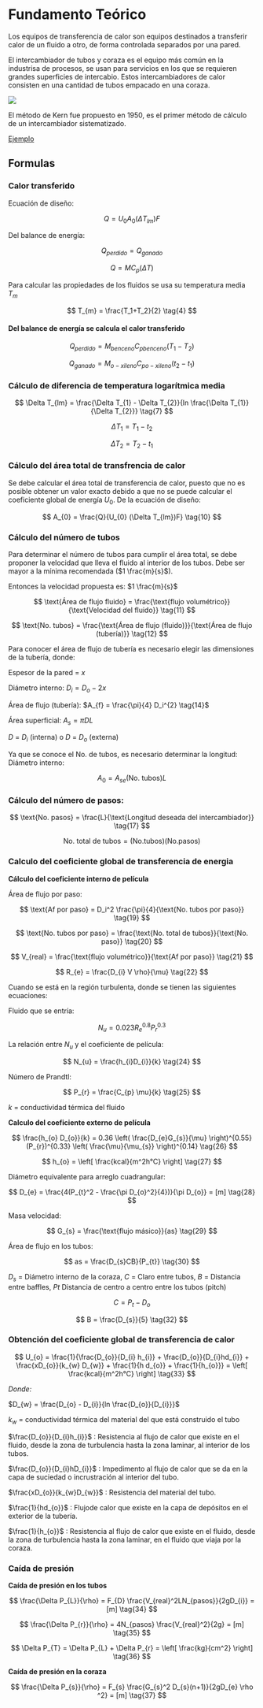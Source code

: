# Fundamento Teórico

Los equipos de transferencia de calor son equipos destinados a transferir calor de un fluido a otro, de forma controlada separados por una pared.

El intercambiador de tubos y coraza es el equipo más común en la industrisa de procesos, se usan para servicios en los que se requieren grandes superficies de intercabio. Estos intercambiadores de calor consisten en una cantidad de tubos empacado en una coraza.

![](https://static.wixstatic.com/media/e88453_b1f5db218ff7407abaf7ec9f62d7a709~mv2.png/v1/fill/w_640,h_284,al_c,q_85,usm_0.66_1.00_0.01,enc_auto/e88453_b1f5db218ff7407abaf7ec9f62d7a709~mv2.png)

El método de Kern fue propuesto en 1950, es el primer método de cálculo de un intercambiador sistematizado.

[Ejemplo](../Ejemplo.ipynb)

## Formulas

### **Calor transferido**

Ecuación de diseño:

$$
Q = U_{0} A_{0} (\Delta T_{lm})F \tag{1}
$$

Del balance de energía:

$$
Q_{perdido} = Q_{ganado} \tag{2}
$$

$$
Q = MC_{p}(\Delta T) \tag{3}
$$

Para calcular las propiedades de los fluidos se usa su temperatura media $T_m$

$$
T_{m} = \frac{T_1+T_2}{2} \tag{4}
$$

<h4> Del balance de energía se calcula el calor transferido </h4>

$$
Q_{perdido} = M_{benceno}C_{pbenceno}(T_{1} - T_{2}) \tag{5}
$$

$$
Q_{ganado} = M_{o-xileno}C_{po-xileno}(t_{2} - t_{1}) \tag{6}
$$

### **Cálculo de diferencia de temperatura logarítmica media** 

$$
\Delta T_{lm} = \frac{\Delta T_{1} - \Delta T_{2}}{ln \frac{\Delta T_{1}}{\Delta T_{2}}} \tag{7}
$$

$$
\Delta T_{1} = T_{1} - t_{2} \tag{8}
$$

$$
\Delta T_{2} = T_{2} - t_{1} \tag{9}
$$

### **Cálculo del área total de transfrencia de calor**

Se debe calcular el área total de transferencia de calor, puesto que no es posible obtener un valor exacto debido a que no se puede calcular el coeficiente global de energía $U_{0}$. De la ecuación de diseño:

$$
A_{0} = \frac{Q}{U_{0} (\Delta T_{lm})F} \tag{10}
$$

### **Cálculo del número de tubos**

Para determinar el número de tubos para cumplir el área total, se debe proponer la velocidad que lleva el fluido al interior de los tubos. Debe ser mayor a la mínima recomendada ($1 \frac{m}{s}$).

Entonces la velocidad propuesta es: $1 \frac{m}{s}$

$$
\text{Área de flujo fluido} = \frac{\text{flujo volumétrico}}{\text{Velocidad del fluido}} \tag{11}
$$

$$
\text{No. tubos} = \frac{\text{Área de flujo (fluido)}}{\text{Área de flujo (tubería)}} \tag{12}
$$

Para conocer el área de flujo de tubería es necesario elegir las dimensiones de la tubería, donde:

Espesor de la pared = $x$

Diámetro interno:
$D_{i} = D_{o} - 2x \tag{13}$ 

Área de flujo (tubería):
$A_{f} = \frac{\pi}{4} D_i^{2} \tag{14}$

Área superficial:
$A_{s} = \pi DL \tag{15}$

$D$ = $D_i$ (interna) o $D$ = $D_o$ (externa)

Ya que se conoce el No. de tubos, es necesario determinar la longitud:
Diámetro interno:

$$
A_{0} = A_{se}(\text{No. tubos})L \tag{16}
$$

### **Cálculo del número de pasos:**

$$
\text{No. pasos} = \frac{L}{\text{Longitud deseada del intercambiador}} \tag{17}
$$

$$
\text{No. total de tubos} = ({\text{No.tubos}})({\text{No.pasos}}) \tag{18}
$$

### **Calculo del coeficiente global de transferencia de energia**

**Cálculo del coeficiente interno de película**

Área de flujo por paso:

$$
\text{Af por paso} = D_i^2 \frac{\pi}{4}{\text{No. tubos por paso}} \tag{19}
$$

$$
\text{No. tubos por paso} = \frac{\text{No. total de tubos}}{\text{No. paso}} \tag{20}
$$

$$
V_{real} = \frac{\text{flujo volumétrico}}{\text{Af por paso}} \tag{21}
$$

$$
R_{e} = \frac{D_{i} V \rho}{\mu} \tag{22}
$$

Cuando se está en la región turbulenta, donde se tienen las siguientes ecuaciones:

Fluido que se entría:

$$
N_{u} = 0.023 R_{e}^{0.8} P_{r}^{0.3} \tag{23}
$$

La relación entre $N_u$ y el coeficiente de película:

$$
N_{u} = \frac{h_{i}D_{i}}{k} \tag{24}
$$

Número de Prandtl:

$$
P_{r} = \frac{C_{p} \mu}{k} \tag{25}
$$

$k$ = conductividad térmica del fluido

**Calculo del coeficiente externo de película**

$$
\frac{h_{o} D_{o}}{k} = 0.36 \left( \frac{D_{e}G_{s}}{\mu} \right)^{0.55} (P_{r})^{0.33} \left( \frac{\mu}{\mu_{s}} \right)^{0.14} \tag{26}
$$

$$
h_{o} = \left[ \frac{kcal}{m^2h°C} \right] \tag{27}
$$

Diámetro equivalente para arreglo cuadrangular:

$$
D_{e} = \frac{4(P_{t}^2 - \frac{\pi D_{o}^2}{4})}{\pi D_{o}} = [m] \tag{28}
$$

Masa velocidad:

$$
G_{s} = \frac{\text{flujo másico}}{as} \tag{29}
$$

Área de flujo en los tubos:

$$
as = \frac{D_{s}CB}{P_{t}} \tag{30}
$$

$D_s$ = Diámetro interno de la coraza,
$C$ = Claro entre tubos,
$B$ = Distancia entre baffles,
$Pt$ Distancia de centro a centro entre los tubos (pitch)

$$
C = P_{t} - D_{o} \tag{31}
$$

$$
B = \frac{D_{s}}{5} \tag{32}
$$

### **Obtención del coeficiente global de transferencia de calor**

$$
U_{o} = \frac{1}{\frac{D_{o}}{D_{i} h_{i}} + \frac{D_{o}}{D_{i}hd_{i}} + \frac{xD_{o}}{k_{w} D_{w}} + \frac{1}{h d_{o}} + \frac{1}{h_{o}}} = \left[ \frac{kcal}{m^2h°C} \right] \tag{33}
$$

*Donde:*

$D_{w} = \frac{D_{o} - D_{i}}{ln \frac{D_{o}}{D_{i}}}$

$k_{w}$ = conductividad térmica del material del que está construido el tubo

$\frac{D_{o}}{D_{i}h_{i}}$ : Resistencia al flujo de calor que existe en el fluido, desde la zona de turbulencia hasta la zona laminar, al interior de los tubos.

$\frac{D_{o}}{D_{i}hD_{i}}$ : Impedimento al flujo de calor que se da en la capa de suciedad o incrustración al interior del tubo.

$\frac{xD_{o}}{k_{w}D_{w}}$ : Resistencia del material del tubo.

$\frac{1}{hd_{o}}$ : Flujode calor que existe en la capa de depósitos en el exterior de la tubería.

$\frac{1}{h_{o}}$ : Resistencia al flujo de calor que existe en el fluido, desde la zona de turbulencia hasta la zona laminar, en el fluido que viaja por la coraza.

### **Caída de presión**

**Caída de presión en los tubos**

$$
\frac{\Delta P_{L}}{\rho} = F_{D} \frac{V_{real}^2LN_{pasos}}{2gD_{i}} = [m] \tag{34}
$$

$$
\frac{\Delta P_{r}}{\rho} = 4N_{pasos} \frac{V_{real}^2}{2g} = [m] \tag{35}
$$

$$
\Delta P_{T} = \Delta P_{L} + \Delta P_{r} = \left[ \frac{kg}{cm^2} \right] \tag{36}
$$

**Caída de presión en la coraza**

$$
\frac{\Delta P_{s}}{\rho} = F_{s} \frac{G_{s}^2 D_{s}(n+1)}{2gD_{e} \rho ^2} = [m] \tag{37}
$$
